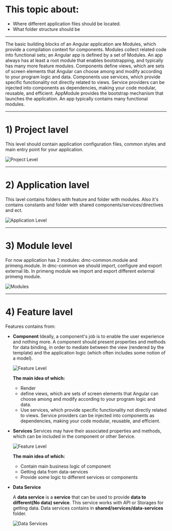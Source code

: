 # This topic about:
* Where different application files should be located.
* What folder structure should be
---
The basic building blocks of an Angular application are Modules, which provide a compilation context for components. Modules collect related code into functional sets; an Angular app is defined by a set of Modules. An app always has at least a root module that enables bootstrapping, and typically has many more feature modules.
Components define views, which are sets of screen elements that Angular can choose among and modify according to your program logic and data.
Components use services, which provide specific functionality not directly related to views. Service providers can be injected into components as dependencies, making your code modular, reusable, and efficient.
AppModule provides the bootstrap mechanism that launches the application. An app typically contains many functional modules.

---
# 1) Project lavel

This level should contain application configuration files, common styles and main entry point for your application.

![Project Level](https://github.com/dovgevgen/DataMiningCombiner/blob/frontendDevel/DMC-UI/doc/img/ProjectLevel.PNG)

---
# 2) Application lavel

This lavel contains folders with feature and folder with modules. Also it's contains constants and folder with shared components/services/directives and ect.

![Application Level](https://github.com/dovgevgen/DataMiningCombiner/blob/frontendDevel/DMC-UI/doc/img/ApplicationLevel.png)

---
# 3) Module level

For now application has 2 modules: dmc-common.module and  primeng.module. 
In dmc-common we should import, configure and export external lib. In primeng module we import and export different external primeng module.

![Modules](https://github.com/dovgevgen/DataMiningCombiner/blob/frontendDevel/DMC-UI/doc/img/Modules.PNG)

---
# 4) Feature lavel
Features contains from:
* **Component**
    Ideally, a component's job is to enable the user experience and nothing more. A component should present properties and methods for data binding, in order to mediate between the view (rendered by the template) and the application logic (which often includes some notion of a model).
    
    ![Feature Level](https://github.com/dovgevgen/DataMiningCombiner/blob/frontendDevel/DMC-UI/doc/img/FeatureLevel.png)
    
    **The main idea of which:**
    * Render
    * define views, which are sets of screen elements that Angular can choose among and modify according to your program logic and data.
    * Use services, which provide specific functionality not directly related to views. Service providers can be injected into components as dependencies, making your code modular, reusable, and efficient.
    
* **Services**
    Services may have their associated properties and methods, which can be included in the component or other Service.
    
    ![Feature Level](https://github.com/dovgevgen/DataMiningCombiner/blob/frontendDevel/DMC-UI/doc/img/FeatureLevel.png)
    
    **The main idea of which:**
    * Contain main business logic of component
    * Getting data from data-services
    * Provide some logic to different services or components
    
* **Data Service**

    A **data service** is a **service** that can be used to provide **data to different(No data) service**. This service works with API or Storages for getting data. Data services contains in **shared/services/data-services** folder.
    
    ![Data Services](https://github.com/dovgevgen/DataMiningCombiner/blob/frontendDevel/DMC-UI/doc/img/DataServices.PNG)
